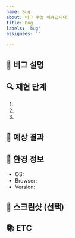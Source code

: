 ```yaml
---
name: Bug
about: 버그 수정 이슈입니다.
title: Bug
labels: 'bug'
assignees: ''

---
```


## 🐛 버그 설명

<!-- 발견된 버그에 대해 간략히 설명해주세요. -->

## 🔍 재현 단계

<!-- 버그를 재현하는 단계를 작성해주세요 -->

1. 
2. 
3. 

## 🎯 예상 결과

<!-- 정상적으로 동작했을 때의 예상 결과를 작성해주세요 -->

## 📱 환경 정보

<!-- 버그가 발생한 환경 정보를 작성해주세요 -->

- OS: 
- Browser: 
- Version: 

## 📸 스크린샷 (선택)

<!-- 버그 상황을 보여주는 스크린샷을 첨부해주세요 -->

## 📚 ETC

<!-- 추가 정보, 참고사항 등 -->

